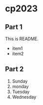 # cp2023

## Part 1
This is README.
- item1
- item2

## Part 2
1. Sunday
1. monday
1. Tuesday
1. Wednesday
